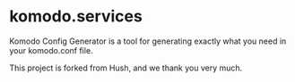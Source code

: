 # komodo.services

Komodo Config Generator is a tool for generating exactly what you need in your komodo.conf file. 


This project is forked from Hush, and we thank you very much. 
